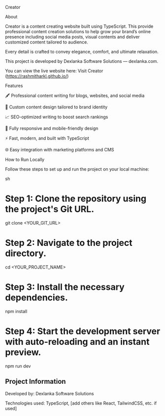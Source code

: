 Creator

About

Creator is a content creating website built using TypeScript.
This provide professional content creation solutions to help grow your brand’s online presence including social media posts, visual contents and deliver customized content tailored to audience.

Every detail is crafted to convey elegance, comfort, and ultimate relaxation.

This project is developed by Dexlanka Software Solutions — dexlanka.com.

You can view the live website here: Visit Creator
(https://rashmitharkl.github.io/)

Features

🖋️ Professional content writing for blogs, websites, and social media

🎨 Custom content design tailored to brand identity

📈 SEO-optimized writing to boost search rankings

📱 Fully responsive and mobile-friendly design

⚡ Fast, modern, and built with TypeScript

🌐 Easy integration with marketing platforms and CMS

How to Run Locally

Follow these steps to set up and run the project on your local machine:

sh
# Step 1: Clone the repository using the project's Git URL.
git clone <YOUR_GIT_URL>

# Step 2: Navigate to the project directory.
cd <YOUR_PROJECT_NAME>

# Step 3: Install the necessary dependencies.
npm install

# Step 4: Start the development server with auto-reloading and an instant preview.
npm run dev


## Project Information

Developed by: Dexlanka Software Solutions

Technologies used: TypeScript, [add others like React, TailwindCSS, etc. if used]
